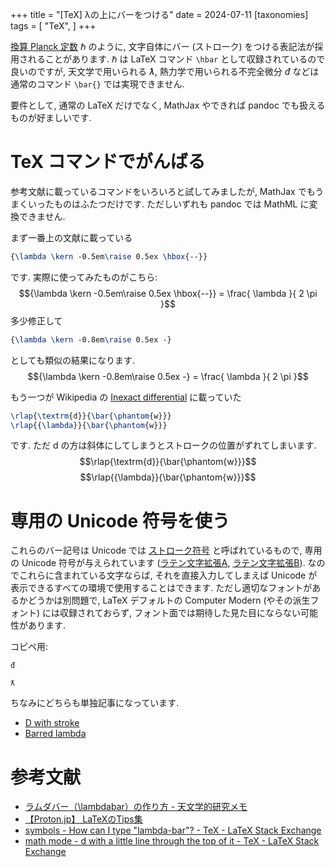 +++
title = "[TeX] λの上にバーをつける"
date = 2024-07-11
[taxonomies]
tags = [ "TeX", ]
+++

[換算 Planck 定数](https://ja.wikipedia.org/wiki/%E3%83%87%E3%82%A3%E3%83%A9%E3%83%83%E3%82%AF%E5%AE%9A%E6%95%B0) $\hbar$ のように, 
文字自体にバー (ストローク) をつける表記法が採用されることがあります.
$\hbar$ は LaTeX コマンド `\hbar` として収録されているので良いのですが, 
天文学で用いられる $ƛ$, 熱力学で用いられる不完全微分 $đ$ などは通常のコマンド `\bar{}` では実現できません.

要件として, 通常の LaTeX だけでなく, MathJax やできれば pandoc でも扱えるものが好ましいです.


# TeX コマンドでがんばる

参考文献に載っているコマンドをいろいろと試してみましたが, MathJax でもうまくいったものはふたつだけです.
ただしいずれも pandoc では MathML に変換できません.

まず一番上の文献に載っている
```tex
{\lambda \kern -0.5em\raise 0.5ex \hbox{--}}
```
です. 実際に使ってみたものがこちら:
$${\lambda \kern -0.5em\raise 0.5ex \hbox{--}} = \frac{ \lambda }{ 2 \pi }$$
多少修正して
```tex
{\lambda \kern -0.8em\raise 0.5ex -}
```
としても類似の結果になります.
$${\lambda \kern -0.8em\raise 0.5ex -} = \frac{ \lambda }{ 2 \pi }$$


もう一つが Wikipedia の [Inexact differential](https://en.wikipedia.org/wiki/Inexact_differential) に載っていた
```tex
\rlap{\textrm{d}}{\bar{\phantom{w}}}
\rlap{{\lambda}}{\bar{\phantom{w}}}
```
です. ただ d の方は斜体にしてしまうとストロークの位置がずれてしまいます.
$$\rlap{\textrm{d}}{\bar{\phantom{w}}}$$
$$\rlap{{\lambda}}{\bar{\phantom{w}}}$$


# 専用の Unicode 符号を使う

これらのバー記号は Unicode では [ストローク符号](https://ja.wikipedia.org/wiki/%E3%82%B9%E3%83%88%E3%83%AD%E3%83%BC%E3%82%AF%E7%AC%A6%E5%8F%B7)
と呼ばれているもので, 専用の Unicode 符号が与えられています 
([ラテン文字拡張A](https://ja.wikipedia.org/wiki/%E3%83%A9%E3%83%86%E3%83%B3%E6%96%87%E5%AD%97%E6%8B%A1%E5%BC%B5A),
[ラテン文字拡張B](https://ja.wikipedia.org/wiki/%E3%83%A9%E3%83%86%E3%83%B3%E6%96%87%E5%AD%97%E6%8B%A1%E5%BC%B5B)).
なのでこれらに含まれている文字ならば, それを直接入力してしまえば Unicode が表示できるすべての環境で使用することはできます.
ただし適切なフォントがあるかどうかは別問題で, LaTeX デフォルトの Computer Modern (やその派生フォント) には収録されておらず,
フォント面では期待した見た目にならない可能性があります.

コピペ用:

```
đ
```

```
ƛ
```

ちなみにどちらも単独記事になっています.
* [D with stroke](https://en.wikipedia.org/wiki/D_with_stroke)
* [Barred lambda](https://en.wikipedia.org/wiki/Barred_lambda)


# 参考文献

* [ラムダバー（\lambdabar）の作り方 - 天文学的研究メモ](https://yoshiyuki-kitne.hatenadiary.org/entry/20070305/p1)
* [【Proton.jp】 LaTeXのTips集](https://web.archive.org/web/20090101221347/http://www.proton.jp/latex/tips.html)
* [symbols - How can I type "lambda-bar"? - TeX - LaTeX Stack Exchange](https://tex.stackexchange.com/questions/96479/how-can-i-type-lambda-bar)
* [math mode - d with a little line through the top of it - TeX - LaTeX Stack Exchange](https://tex.stackexchange.com/questions/203508/d-with-a-little-line-through-the-top-of-it)


